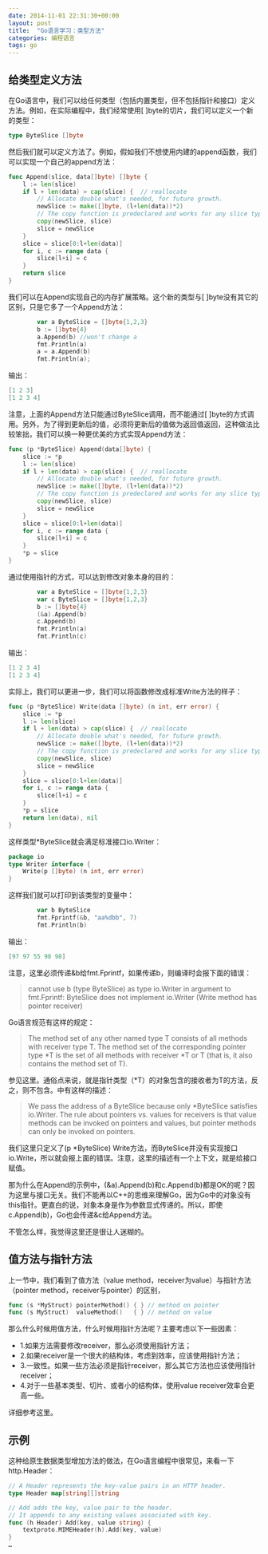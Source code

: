 ```yaml
---
date: 2014-11-01 22:31:30+00:00
layout: post
title:  "Go语言学习：类型方法"
categories: 编程语言
tags: go
---
```


给类型定义方法
------
在Go语言中，我们可以给任何类型（包括内置类型，但不包括指针和接口）定义方法。例如，在实际编程中，我们经常使用[ ]byte的切片，我们可以定义一个新的类型：

```go
type ByteSlice []byte
```
然后我们就可以定义方法了。例如，假如我们不想使用内建的append函数，我们可以实现一个自己的append方法：

```go
func Append(slice, data[]byte) []byte {
    l := len(slice)
    if l + len(data) > cap(slice) {  // reallocate
        // Allocate double what's needed, for future growth.
        newSlice := make([]byte, (l+len(data))*2)
        // The copy function is predeclared and works for any slice type.
        copy(newSlice, slice)
        slice = newSlice
    }
    slice = slice[0:l+len(data)]
    for i, c := range data {
        slice[l+i] = c
    }
    return slice
}
```
我们可以在Append实现自己的内存扩展策略。这个新的类型与[ ]byte没有其它的区别，只是它多了一个Append方法：

```go
        var a ByteSlice = []byte{1,2,3}
        b := []byte{4}
        a.Append(b) //won't change a
        fmt.Println(a)
        a = a.Append(b)
        fmt.Println(a);
```
输出：

```go
[1 2 3]
[1 2 3 4]
```
注意，上面的Append方法只能通过ByteSlice调用，而不能通过[ ]byte的方式调用。另外，为了得到更新后的值，必须将更新后的值做为返回值返回，这种做法比较笨拙，我们可以换一种更优美的方式实现Append方法：

```go
func (p *ByteSlice) Append(data[]byte) {
    slice := *p
    l := len(slice)
    if l + len(data) > cap(slice) {  // reallocate
        // Allocate double what's needed, for future growth.
        newSlice := make([]byte, (l+len(data))*2)
        // The copy function is predeclared and works for any slice type.
        copy(newSlice, slice)
        slice = newSlice
    }
    slice = slice[0:l+len(data)]
    for i, c := range data {
        slice[l+i] = c
    }
    *p = slice
}
```
通过使用指针的方式，可以达到修改对象本身的目的：

```go
        var a ByteSlice = []byte{1,2,3}
        var c ByteSlice = []byte{1,2,3}
        b := []byte{4}
        (&a).Append(b)
        c.Append(b)
        fmt.Println(a)
        fmt.Println(c)
```
输出：

```go
[1 2 3 4]
[1 2 3 4]
```
实际上，我们可以更进一步，我们可以将函数修改成标准Write方法的样子：

```go
func (p *ByteSlice) Write(data []byte) (n int, err error) {
    slice := *p
    l := len(slice)
    if l + len(data) > cap(slice) {  // reallocate
        // Allocate double what's needed, for future growth.
        newSlice := make([]byte, (l+len(data))*2)
        // The copy function is predeclared and works for any slice type.
        copy(newSlice, slice)
        slice = newSlice
    }
    slice = slice[0:l+len(data)]
    for i, c := range data {
        slice[l+i] = c
    }
    *p = slice
    return len(data), nil
}
```
这样类型*ByteSlice就会满足标准接口io.Writer：

```go
package io
type Writer interface {
	Write(p []byte) (n int, err error)
}
```
这样我们就可以打印到该类型的变量中：

```go
        var b ByteSlice
        fmt.Fprintf(&b, "aa%dbb", 7)
        fmt.Println(b)
```
输出：

```go
[97 97 55 98 98]
```
注意，这里必须传递&b给fmt.Fprintf，如果传递b，则编译时会报下面的错误：

> cannot use b (type ByteSlice) as type io.Writer in argument to fmt.Fprintf:
>	ByteSlice does not implement io.Writer (Write method has pointer receiver)

Go语言规范有这样的规定：

> The method set of any other named type T consists of all methods with receiver type T. The method set of the corresponding pointer type *T is the set of all methods with receiver *T or T (that is, it also contains the method set of T).

参见这里。通俗点来说，就是指针类型（*T）的对象包含的接收者为T的方法，反之，则不包含。<effective go>中有这样的描述：

> We pass the address of a ByteSlice because only *ByteSlice satisfies io.Writer. The rule about pointers vs. values for receivers is that value methods can be invoked on pointers and values, but pointer methods can only be invoked on pointers.

我们这里只定义了(p *ByteSlice) Write方法，而ByteSlice并没有实现接口io.Write，所以就会报上面的错误。注意，这里的描述有一个上下文，就是给接口赋值。

那为什么在Append的示例中，(&a).Append(b)和c.Append(b)都是OK的呢？因为这里与接口无关。我们不能再以C++的思维来理解Go，因为Go中的对象没有this指针。更直白的说，对象本身是作为参数显式传递的。所以，即使c.Append(b)，Go也会传递&c给Append方法。

不管怎么样，我觉得这里还是很让人迷糊的。

值方法与指针方法
------
上一节中，我们看到了值方法（value method，receiver为value）与指针方法（pointer method，receiver与pointer）的区别，

```go
func (s *MyStruct) pointerMethod() { } // method on pointer
func (s MyStruct)  valueMethod()   { } // method on value
```
那么什么时候用值方法，什么时候用指针方法呢？主要考虑以下一些因素：

  - 1.如果方法需要修改receiver，那么必须使用指针方法；
  - 2.如果receiver是一个很大的结构体，考虑到效率，应该使用指针方法；
  - 3.一致性。如果一些方法必须是指针receiver，那么其它方法也应该使用指针receiver；
  - 4.对于一些基本类型、切片、或者小的结构体，使用value receiver效率会更高一些。

详细参考这里。

示例
------
这种给原生数据类型增加方法的做法，在Go语言编程中很常见，来看一下http.Header：

```go
// A Header represents the key-value pairs in an HTTP header.
type Header map[string][]string

// Add adds the key, value pair to the header.
// It appends to any existing values associated with key.
func (h Header) Add(key, value string) {
    textproto.MIMEHeader(h).Add(key, value)
}
…
```
